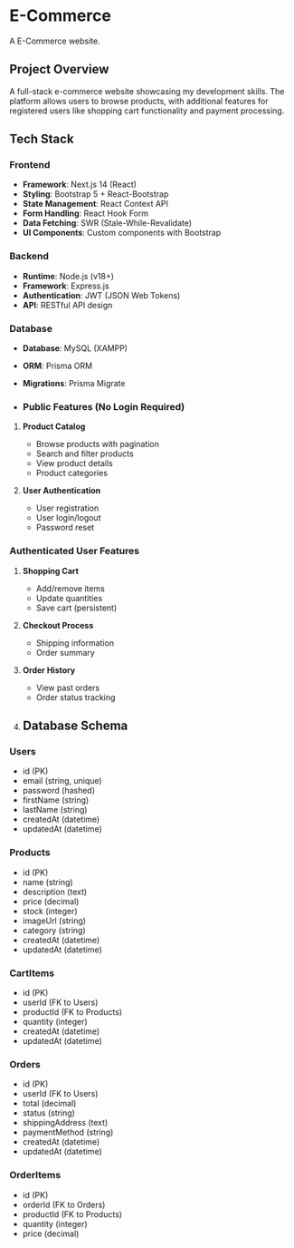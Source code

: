 # E-Commerce
A E-Commerce website.
## Project Overview
A full-stack e-commerce website showcasing my development skills. The platform allows users to browse products, with additional features for registered users like shopping cart functionality and payment processing.

## Tech Stack

### Frontend
- **Framework**: Next.js 14 (React)
- **Styling**: Bootstrap 5 + React-Bootstrap
- **State Management**: React Context API
- **Form Handling**: React Hook Form
- **Data Fetching**: SWR (Stale-While-Revalidate)
- **UI Components**: Custom components with Bootstrap

### Backend
- **Runtime**: Node.js (v18+)
- **Framework**: Express.js
- **Authentication**: JWT (JSON Web Tokens)
- **API**: RESTful API design

### Database
- **Database**: MySQL (XAMPP)
- **ORM**: Prisma ORM
- **Migrations**: Prisma Migrate

- ### Public Features (No Login Required)
1. **Product Catalog**
   - Browse products with pagination
   - Search and filter products
   - View product details
   - Product categories

2. **User Authentication**
   - User registration
   - User login/logout
   - Password reset

### Authenticated User Features
1. **Shopping Cart**
   - Add/remove items
   - Update quantities
   - Save cart (persistent)

2. **Checkout Process**
   - Shipping information
   - Order summary

3. **Order History**
   - View past orders
   - Order status tracking
  
4. ## Database Schema

### Users
- id (PK)
- email (string, unique)
- password (hashed)
- firstName (string)
- lastName (string)
- createdAt (datetime)
- updatedAt (datetime)

### Products
- id (PK)
- name (string)
- description (text)
- price (decimal)
- stock (integer)
- imageUrl (string)
- category (string)
- createdAt (datetime)
- updatedAt (datetime)

### CartItems
- id (PK)
- userId (FK to Users)
- productId (FK to Products)
- quantity (integer)
- createdAt (datetime)
- updatedAt (datetime)

### Orders
- id (PK)
- userId (FK to Users)
- total (decimal)
- status (string)
- shippingAddress (text)
- paymentMethod (string)
- createdAt (datetime)
- updatedAt (datetime)

### OrderItems
- id (PK)
- orderId (FK to Orders)
- productId (FK to Products)
- quantity (integer)
- price (decimal)
